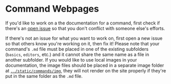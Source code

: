 Command Webpages
================

If you'd like to work on a the documentation for a command, first check if
there's an [open issue](https://github.com/c4cs/c4cs.github.io/issues) so that
you don't conflict with someone else's efforts.

If there's not an issue for what you want to work on, first open a new issue so
that others know you're working on it, then fix it! Please note that your command's
`.md` file must be placed in one of the existing subfolders (`basics`, `editors`, etc.)
and it cannot share the same name as a file in another subfolder. If you would like
to use local images in your documentation, the image files should be placed in a
separate image folder at [`../static/commands/img`](../static/commands/img), they
will not render on the site properly if they're put in the same folder as the `.md`
file.
